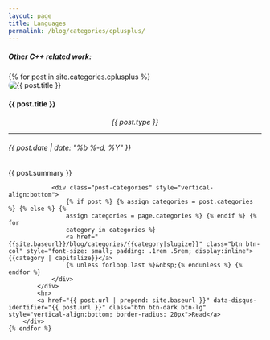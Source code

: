 ```yaml
---
layout: page
title: Languages
permalink: /blog/categories/cplusplus/
---
```


<h5> Other C++ related work: </h5>

<div class="row">
	{% for post in site.categories.cplusplus %}
        <div class="card blog-post" style="border-radius: 50px">
            <img class="card-img-top" src="{{site.url}}{{site.baseurl}}{{ post.thumbnail }}" alt="{{ post.title }}" style="border-radius: 30px">
            <div class="card-body center">
                <!-- <img src="{{site.url}}{{site.baseurl}}/assets/img/{{ site.author_logo }}" class="author-profile-img"> -->
                <h4 class="card-title">{{ post.title }}</h4>
                <h6 class="card-subtitle mb-2" style="{{post.color}}; text-align: center; border-radius: 50px 0px; margin: 5px">{{ post.type }}</h6>
                <hr>
                <h6 class="card-subtitle mb-2 text-muted">{{ post.date | date: "%b %-d, %Y" }}</h6>
                <p class="card-text">{{ post.summary }} </p>

                <div class="post-categories" style="vertical-align:bottom">
                    {% if post %} {% assign categories = post.categories %} {% else %} {%
                    assign categories = page.categories %} {% endif %} {% for
                    category in categories %}
                    <a href="{{site.baseurl}}/blog/categories/{{category|slugize}}" class="btn btn-col" style="font-size: small; padding: .1rem .5rem; display:inline">{{category | capitalize}}</a>
                    {% unless forloop.last %}&nbsp;{% endunless %} {% endfor %}
                </div>
            </div>
            <hr>
            <a href="{{ post.url | prepend: site.baseurl }}" data-disqus-identifier="{{ post.url }}" class="btn btn-dark btn-lg" style="vertical-align:bottom; border-radius: 20px">Read</a>
        </div>
	{% endfor %}
</div>

